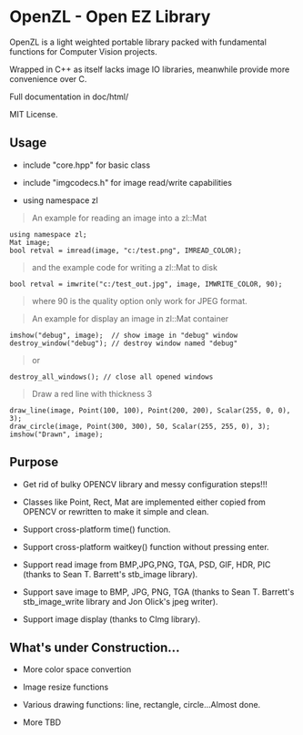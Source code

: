 OpenZL - Open EZ Library
====================================

OpenZL is a light weighted portable library packed with fundamental functions for Computer Vision projects.

Wrapped in C++ as itself lacks image IO libraries, meanwhile provide more convenience over C.

Full documentation in doc/html/

MIT License.

## Usage
* include "core.hpp" for basic class

* include "imgcodecs.h" for image read/write capabilities

* using namespace zl



> An example for reading an image into a zl::Mat

```
using namespace zl;
Mat image;
bool retval = imread(image, "c:/test.png", IMREAD_COLOR);
 ```
 > and the example code for writing a zl::Mat to disk
 
 ```
 bool retval = imwrite("c:/test_out.jpg", image, IMWRITE_COLOR, 90);
 ```
 > where 90 is the quality option only work for JPEG format.
 
 > An example for display an image in zl::Mat container
 
 ```
 imshow("debug", image);  // show image in "debug" window
 destroy_window("debug"); // destroy window named "debug"
 ```
 
 > or
 
 ```
 destroy_all_windows(); // close all opened windows
 ```
 
 > Draw a red line with thickness 3
 
 ```
 draw_line(image, Point(100, 100), Point(200, 200), Scalar(255, 0, 0), 3);
 draw_circle(image, Point(300, 300), 50, Scalar(255, 255, 0), 3);
 imshow("Drawn", image);
 ```
 




## Purpose

+ Get rid of bulky OPENCV library and messy configuration steps!!!

+ Classes like Point, Rect, Mat are implemented either copied from OPENCV or rewritten to make it simple and clean.

+ Support cross-platform time() function.

+ Support cross-platform waitkey() function without pressing enter.

+ Support read image from BMP,JPG,PNG, TGA, PSD, GIF, HDR, PIC (thanks to Sean T. Barrett's stb_image library).

+ Support save image to BMP, JPG, PNG, TGA (thanks to Sean T. Barrett's stb_image_write library and Jon Olick's jpeg writer).

+ Support image display (thanks to CImg library).

## What's under Construction...
+ More color space convertion

+ Image resize functions

+ Various drawing functions: line, rectangle, circle...Almost done.

+ More TBD